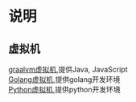 # 说明

## 虚拟机
[graalvm虚拟机](https://www.graalvm.org/docs/reference-manual/),提供Java, JavaScript  
[Golang虚拟机](https://golang.org/),提供golang开发环境  
[Python虚拟机](https://python.org/),提供python开发环境 
